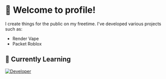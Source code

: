 # 👋 Welcome to profile!
I create things for the public on my freetime. I've developed various projects such as:
- Render Vape
- Packet Roblox

## 🏫 Currently Learning
[![Developer](https://skillicons.dev/icons?i=lua,cpp)](https://skillicons.dev/icons?i=py,java)

<!--
**SystemXVoid/SystemXVoid** is a ✨ _special_ ✨ repository because its `README.md` (this file) appears on your GitHub profile.

Here are some ideas to get you started:

- 🔭 I’m currently working on ...
- 🌱 I’m currently learning ...
- 👯 I’m looking to collaborate on ...
- 🤔 I’m looking for help with ...
- 💬 Ask me about ...
- 📫 How to reach me: ...
- 😄 Pronouns: ...
- ⚡ Fun fact: ...
-->
